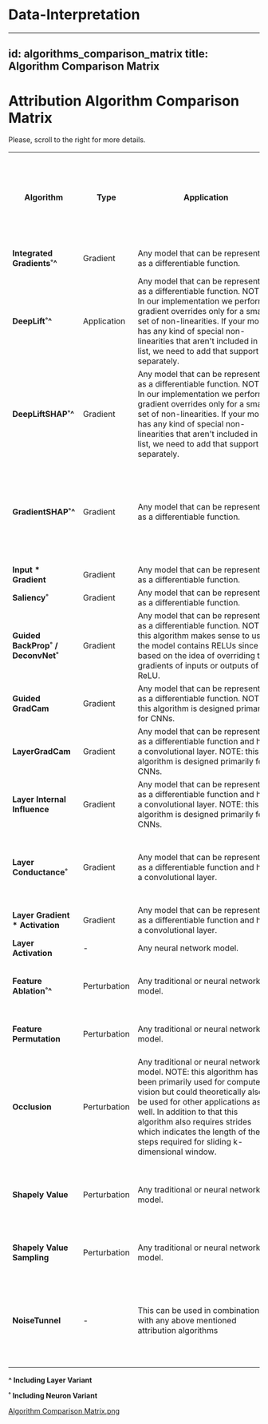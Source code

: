 # Data-Interpretation

---
id: algorithms_comparison_matrix
title: Algorithm Comparison Matrix
---

# **Attribution Algorithm Comparison Matrix**

Please, scroll to the right for more details.
<table style="overflow-x: scroll; overflow: auto; display: block;" width="100%">
  <tr>
    <th style="padding: 30px;">Algorithm</th>
    <th style="padding: 30px;">Type</th>
    <th style="padding: 80px 100px;">Application</th>
    <th style="padding: 30px;">Space&nbsp;Complexity</th>
    <th style="padding: 30px;">Model&nbsp;Passes&nbsp;(Forward Only or Forward and Backward))</th>
    <th style="padding: 30px;">Number&nbsp;of&nbsp;Samples&nbsp;Passed through Model's Forward (and Backward) Passes</th>
    <th style="padding: 30px;">Requires&nbsp;Baseline&nbsp;aka Reference ?</th>
    <th style="padding: 80px 150px;">Description</th>
  </tr>
  <tr>
    <td><strong>Integrated Gradients˚^</strong></td>
    <td>Gradient</td>
    <td>Any model that can be represented as a differentiable function.</td>
    <td>O(#steps * #examples * #features)</td>
    <td>Forward and Backward</td>
    <td>#steps * #examples</td>
    <td>Yes (Single Baseline Per Input Example)</td>
    <td>Approximates the integral of gradients along the path (straight line from baseline to input) sand multiplies with (input - baseline)</td>
  </tr>
  <tr>
    <td><strong>DeepLift˚^</strong></td>
    <td>Application</td>
    <td>Any model that can be represented as a differentiable function. NOTE: In our implementation we perform gradient overrides only for a small set of non-linearities. If your model has any kind of special non-linearities that aren't included in our list, we need to add that support separately. </td>
    <td>O(#examples * #features)</td>
    <td>Forward and Backward</td>
    <td>#examples</td>
    <td>Yes (Single Baseline Per Input Example)</td>
    <td>Explains differences in the non-linear activations' outputs in terms of the differences of the input from its corresponding reference. NOTE: Currently, only rescale rule is supported.</td>
  </tr>
  <tr>
    <td><strong>DeepLiftSHAP˚^</strong></td>
    <td>Gradient</td>
    <td>Any model that can be represented as a differentiable function. NOTE: In our implementation we perform gradient overrides only for a small set of non-linearities. If your model has any kind of special non-linearities that aren't included in our list, we need to add that support separately.</td>
    <td>O(#examples * #features * #baselines)</td>
    <td>Forward and Backward</td>
     <td>#steps * #examples</td>
    <td>Yes (Multiple Baselines Per Input Example)</td>
    <td> An extension of DeepLift that approximates SHAP values. For each input example it considers a distribution of baselines and computes the expected value of the attributions based on DeepLift algorithm across all input-baseline pairs. NOTE: Currently, only rescale rule is supported. </td>
  </tr>
  <tr>
    <td><strong>GradientSHAP˚^</strong></td>
    <td>Gradient</td>
    <td>Any model that can be represented as a differentiable function.</td>
    <td>O(#examples * # samples * #features + #baselines * #features)</td>
    <td>Forward and Backward</td>
     <td>#examples * #samples</td>
    <td>Yes (Multiple Baselines Per Input Example)</td>
    <td> Approximates SHAP values based on the expected gradients. It adds gaussian noise to each input example #samples times, selects a random point between each sample and randomly drawn baseline from baselines' distribution, computes the gradient for it and multiples it with (input - baseline). Final SHAP values represent the expected values of gradients * (input - baseline) for each input example.</td>
  </tr>
  <tr>
    <td><strong>Input * Gradient</strong></td>
    <td>Gradient</td>
    <td>Any model that can be represented as a differentiable function.</td>
    <td>O(#examples * #features)</td>
    <td>Forward and Backward</td>
     <td>#examples </td>
    <td>No</td>
    <td>Multiplies model inputs with the gradients of the model outputs w.r.t. those inputs.</td>
  </tr>
  <tr>
    <td><strong>Saliency˚</strong></td>
    <td>Gradient</td>
    <td>Any model that can be represented as a differentiable function.</td>
    <td>O(#examples * #features)</td>
    <td>Forward and Backward</td>
     <td>#examples </td>
    <td>No</td>
    <td>The gradients of the output w.r.t. inputs.</td>
  </tr>
  <tr>
    <td><strong>Guided BackProp˚ / DeconvNet˚</strong></td>
    <td>Gradient</td>
    <td>Any model that can be represented as a differentiable function. NOTE: this algorithm makes sense to use if the model contains RELUs since it is based on the idea of overriding the gradients of inputs or outputs of any ReLU.</td>
    <td>O(#examples * #features)</td>
    <td>Forward and Backward</td>
     <td>#examples </td>
    <td>No</td>
    <td>Computes the gradients of the model outputs w.r.t. its inputs. If there are any RELUs present in the model, their gradients will be overridden so that only positive gradients of the inputs (in case of Guided BackProp) and outputs (in case of deconvnet) are back-propagated.</td>
  </tr>
  <tr>
    <td><strong>Guided GradCam</strong></td>
    <td>Gradient</td>
    <td>Any model that can be represented as a differentiable function. NOTE: this algorithm is designed primarily for CNNs.</td>
    <td>O(2 * #examples * #features)</td>
    <td>Forward and Backward</td>
     <td>#examples </td>
    <td>No</td>
    <td>Computes the element-wise product of Guided BackProp and up-sampled positive GradCam attributions.</td>
  </tr>
  <tr>
    <td><strong>LayerGradCam</strong></td>
    <td>Gradient</td>
    <td>Any model that can be represented as a differentiable function and has a convolutional layer. NOTE: this algorithm is designed primarily for CNNs.</td>
    <td>O(#examples * #features)</td>
    <td>Forward and Backward</td>
     <td>#examples </td>
    <td>No</td>
    <td>Computes the gradients of model outputs w.r.t. selected input layer, averages them for each output channel and multiplies with the layer activations.</td>
  </tr>
  <tr>
    <td><strong>Layer Internal Influence</strong></td>
    <td>Gradient</td>
    <td>Any model that can be represented as a differentiable function and has a convolutional layer. NOTE: this algorithm is designed primarily for CNNs.</td>
    <td>O(#steps * #examples * #features)</td>
    <td>Forward and Backward</td>
     <td>#steps * #examples </td>
    <td>Yes (Single Baseline Per Input Example)</td>
    <td>Approximates the integral of gradients along the path from baseline to inputs for selected input layer. </td>
  </tr>
  <tr>
    <td><strong>Layer Conductance˚</strong></td>
    <td>Gradient</td>
    <td>Any model that can be represented as a differentiable function and has a convolutional layer.</td>
    <td>O(#steps * #examples * #features)</td>
    <td>Forward and Backward</td>
     <td>#steps * #examples </td>
    <td>Yes (Single Baseline Per Input Example)</td>
    <td>Decomposes integrated gradients via chain rule. It approximates the integral of gradients defined by a chain rule, described as the gradients of the output w.r.t. to the neurons multiplied by the gradients of the neurons w.r.t. the inputs, along the path from baseline to inputs. Finally, the latter is multiplied by (input - baseline).</td>
  </tr>
  <tr>
    <td><strong>Layer Gradient * Activation</strong></td>
    <td>Gradient</td>
    <td>Any model that can be represented as a differentiable function and has a convolutional layer.</td>
    <td>O(#examples * #features)</td>
    <td>Forward and Backward</td>
     <td>#examples </td>
    <td>No</td>
    <td>Computes element-wise product of layer activations and the gradient of the output w.r.t. that layer.</td>
  </tr>
  <tr>
    <td><strong>Layer Activation</strong></td>
    <td> - </td>
    <td>Any neural network model. </td>
    <td>O(#examples * #features)</td>
    <td>Forward and Backward</td>
     <td>#examples </td>
    <td>No</td>
    <td>Computes the inputs or outputs of selected layer.</td>
  </tr>
  <tr>
    <td><strong>Feature Ablation˚^</strong></td>
    <td> Perturbation </td>
    <td>Any traditional or neural network model. </td>
    <td>O(#examples * #features * #perturbations_per_eval) </td>
    <td>Forward</td>
     <td>#examples * #features </td>
    <td>Yes (Single Baseline Per Input Example; Usually, zero baseline is used)</td>
    <td>Assigns an importance score to each input feature based on the magnitude changes in model output or loss when those features are replaced by a baseline (usually zeros) based on an input feature mask.</td>
  </tr>
  <tr>
    <td><strong>Feature Permutation</strong></td>
    <td> Perturbation </td>
    <td>Any traditional or neural network model. </td>
    <td>O(#examples * #features * #perturbations_per_eval)</td>
    <td>Forward</td>
     <td>#examples * #features </td>
    <td>No (Internally in our implementation permuted features for each batch are treated as baselines)</td>
    <td>Assigns an importance score to each input feature based on the magnitude changes in model output or loss when those features are permuted based on input feature mask. </td>
  </tr>
  <tr>
    <td><strong>Occlusion</strong></td>
    <td> Perturbation </td>
    <td> Any traditional or neural network model. NOTE: this algorithm has been primarily used for computer vision but could theoretically also be used for other applications as well. In addition to that this algorithm also requires strides which indicates the length of the steps required for sliding k-dimensional window.</td>
    <td>O(#examples * #features * #ablations_per_eval *  1 / #strides)</td>
    <td>Forward</td>
     <td>#examples * #features </td>
    <td>Yes (usually, zero baseline is used)</td>
    <td>Assigns an importance score to each input feature based on the magnitude changes in model output when those features are replaced by a baseline (usually zeros) using rectangular sliding windows and sliding strides. If a features is located in multiple hyper-rectangles the importance scores are averaged across those hyper-rectangles.</td>
  </tr>
  <tr>
    <td><strong>Shapely Value</strong></td>
    <td>Perturbation </td>
    <td>Any traditional or neural network model.</td>
    <td>O(#examples * #features * #perturbations_per_eval )</td>
    <td>Forward</td>
     <td>#examples * #features * #features! </td>
    <td>Yes (usually, zero baseline is used)</td>
    <td>Computes feature importances based on all permutations of all input features. It adds each feature for each permutation one-by-one to the baseline and computes the magnitudes of output changes for each feature which are ultimately being averaged across all permutations to estimate final attribution score. </td>
  </tr>
  <tr>
    <td><strong>Shapely Value Sampling</strong></td>
    <td>Perturbation </td>
    <td>Any traditional or neural network model.</td>
    <td>O(#examples * #features * #perturbations_per_eval )</td>
    <td>Forward</td>
     <td>#examples * #features * #samples</td>
    <td>Yes (usually, zero baseline is used)</td>
    <td>Similar to Shapely value, but instead of considering all feature permutations it considers only #samples random permutations.</td>
  </tr>
  <tr>
    <td><strong>NoiseTunnel</strong></td>
    <td> -  </td>
    <td>This can be used in combination with any above mentioned attribution algorithms</td>
    <td>Depends on the choice of above mentioned attribution algorithm. </td>
    <td>Forward or Forward and Backward - It depends on the choice of above mentioned attribution algorithm.</td>
     <td>#examples * #features * #samples</td>
    <td>Depends on the choice of above mentioned attribution algorithm. </td>
    <td>Depends on the choice of above mentioned attribution algorithm. | Adds gaussian noise to each input example #samples times, calls any above mentioned attribution algorithm for all #samples per example and aggregates / smoothens them based on different techniques for each input example. Supported smoothing techniques include: smoothgrad, vargrad, smoothgrad_sq.</td>
  </tr>

</table>

**^ Including Layer Variant**

**˚ Including Neuron Variant**

<a href="/img/algorithms_comparison_matrix.png">Algorithm Comparison Matrix.png</a>
